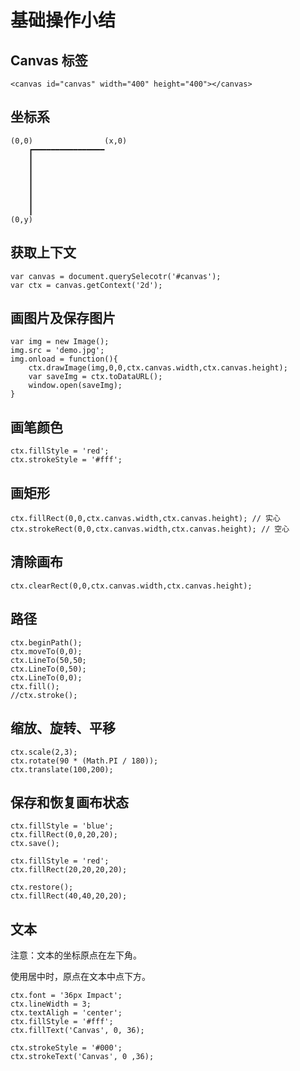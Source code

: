 # 基础操作小结

## Canvas 标签

```
<canvas id="canvas" width="400" height="400"></canvas>
```

## 坐标系

```
(0,0)                (x,0)
    ┏━━━━━━━━━━━━━━━━ 
    ┃
    ┃
    ┃
    ┃
    ┃
    ┃
    ┃
(0,y)
```

## 获取上下文

```
var canvas = document.querySelecotr('#canvas');
var ctx = canvas.getContext('2d');
```

## 画图片及保存图片

```
var img = new Image();
img.src = 'demo.jpg';
img.onload = function(){
    ctx.drawImage(img,0,0,ctx.canvas.width,ctx.canvas.height);
    var saveImg = ctx.toDataURL();
    window.open(saveImg);
}
```

## 画笔颜色

```
ctx.fillStyle = 'red';
ctx.strokeStyle = '#fff';
```

## 画矩形

```
ctx.fillRect(0,0,ctx.canvas.width,ctx.canvas.height); // 实心
ctx.strokeRect(0,0,ctx.canvas.width,ctx.canvas.height); // 空心
```

## 清除画布

```
ctx.clearRect(0,0,ctx.canvas.width,ctx.canvas.height);
```

## 路径

```
ctx.beginPath();
ctx.moveTo(0,0);
ctx.LineTo(50,50;
ctx.LineTo(0,50);
ctx.LineTo(0,0);
ctx.fill();
//ctx.stroke();
```

## 缩放、旋转、平移

```
ctx.scale(2,3);
ctx.rotate(90 * (Math.PI / 180));
ctx.translate(100,200);
```

## 保存和恢复画布状态

```
ctx.fillStyle = 'blue';
ctx.fillRect(0,0,20,20);
ctx.save();

ctx.fillStyle = 'red';
ctx.fillRect(20,20,20,20);

ctx.restore();
ctx.fillRect(40,40,20,20);
```

## 文本

注意：文本的坐标原点在左下角。

使用居中时，原点在文本中点下方。

```
ctx.font = '36px Impact';
ctx.lineWidth = 3;
ctx.textAligh = 'center';
ctx.fillStyle = '#fff';
ctx.fillText('Canvas', 0, 36);

ctx.strokeStyle = '#000';
ctx.strokeText('Canvas', 0 ,36);
```



